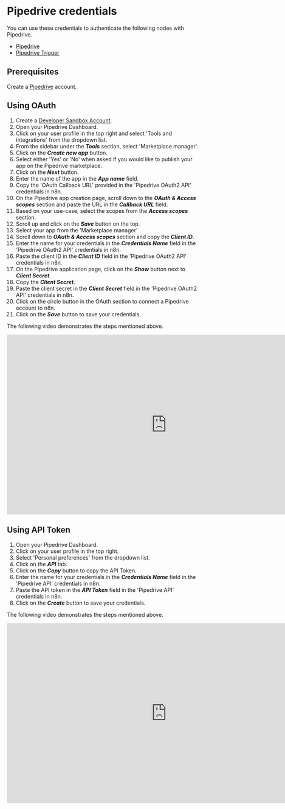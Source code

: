 # Pipedrive credentials

You can use these credentials to authenticate the following nodes with Pipedrive.

- [Pipedrive](/integrations/builtin/app-nodes/n8n-nodes-base.pipedrive/)
- [Pipedrive Trigger](/integrations/builtin/trigger-nodes/n8n-nodes-base.pipedrivetrigger/)

## Prerequisites

Create a [Pipedrive](https://pipedrive.com/) account.

## Using OAuth

<!-- !!! tip  Note for n8n Cloud users
    You'll only need to enter the Credentials Name and click on the circle button in the OAuth section to connect your Pipedrive account to n8n.
 -->

1. Create a [Developer Sandbox Account](https://pipedrive.readme.io/docs/developer-sandbox-account).
2. Open your Pipedrive Dashboard.
3. Click on your user profile in the top right and select 'Tools and integrations' from the dropdown list.
4. From the sidebar under the ***Tools*** section, select 'Marketplace manager'.
5. Click on the ***Create new app*** button.
6. Select either 'Yes' or 'No' when asked if you would like to publish your app on the Pipedrive marketplace.
7. Click on the ***Next*** button.
8. Enter the name of the app in the ***App name*** field.
9. Copy the 'OAuth Callback URL' provided in the 'Pipedrive OAuth2 API' credentials in n8n.
10. On the Pipedrive app creation page, scroll down to the ***OAuth & Access scopes*** section and paste the URL in the ***Callback URL*** field.
11. Based on your use-case, select the scopes from the ***Access scopes*** section.
12. Scroll up and click on the ***Save*** button on the top.
13. Select your app from the 'Marketplace manager'
14. Scroll down to ***OAuth & Access scopes*** section and copy the ***Client ID***.
15. Enter the name for your credentials in the ***Credentials Name*** field in the 'Pipedrive OAuth2 API' credentials in n8n.
16. Paste the client ID in the ***Client ID*** field in the 'Pipedrive OAuth2 API' credentials in n8n.
17. On the Pipedrive application page, click on the ***Show*** button next to ***Client Secret***.
18. Copy the ***Client Secret***.
19. Paste the client secret in the ***Client Secret*** field in the 'Pipedrive OAuth2 API' credentials in n8n.
20. Click on the circle button in the OAuth section to connect a Pipedrive account to n8n.
21. Click on the ***Save*** button to save your credentials.

The following video demonstrates the steps mentioned above.

<div class="video-container">
<iframe width="840" height="472.5" src="https://www.youtube.com/embed/xyRPA-yX9so" frameborder="0" allow="accelerometer; autoplay; clipboard-write; encrypted-media; gyroscope; picture-in-picture" allowfullscreen></iframe>
</div>

## Using API Token

1. Open your Pipedrive Dashboard.
2. Click on your user profile in the top right.
3. Select 'Personal preferences' from the dropdown list.
4. Click on the ***API*** tab.
5. Click on the ***Copy*** button to copy the API Token.
6. Enter the name for your credentials in the ***Credentials Name*** field in the 'Pipedrive API' credentials in n8n.
7. Paste the API token in the ***API Token*** field in the 'Pipedrive API' credentials in n8n.
8. Click on the ***Create*** button to save your credentials.

The following video demonstrates the steps mentioned above.

<div class="video-container">
<iframe width="840" height="472.5" src="https://www.youtube.com/embed/uBdmHiFW7Do" frameborder="0" allow="accelerometer; autoplay; clipboard-write; encrypted-media; gyroscope; picture-in-picture" allowfullscreen></iframe>
</div>
